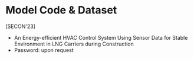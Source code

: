 # Model Code & Dataset
[SECON'23] 
- An Energy-efficient HVAC Control System Using Sensor Data for Stable Environment in LNG Carriers during Construction
- Password: upon request
